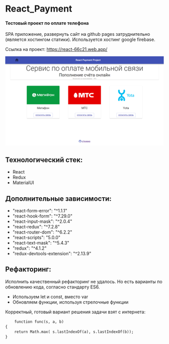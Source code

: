 # React_Payment

#### Тестовый проект по оплате телефона

SPA приложение, развернуть сайт на github pages затруднительно (является хостингом статики). Используется хостинг google firebase.

Ссылка на проект: https://react-66c21.web.app/


![](react-app/public/images/screenshot.png)

## Технологический стек:
- React
- Redux
- MaterialUI

## Дополнительные зависимости:
- "react-form-error": "^1.1.1"
- "react-hook-form": "^7.29.0"
- "react-input-mask": "^2.0.4"
- "react-redux": "^7.2.8"
- "react-router-dom": "^6.2.2"
- "react-scripts": "5.0.0"
- "react-text-mask": "^5.4.3"
- "redux": "^4.1.2"
- "redux-devtools-extension": "^2.13.9"

## Рефакторинг:
Исполнить качественный рефакторинг не удалось. Но есть варианты по обновлению кода, согласно стандарту ES6.

- Используем let и const, вместо var
- Обновляем функции, используя стрелочные функции

Корректный, готовый вариант решения задачи взят с интернета:

```
    function func(s, a, b)
{
    return Math.max( s.lastIndexOf(a), s.lastIndexOf(b));
}
```


